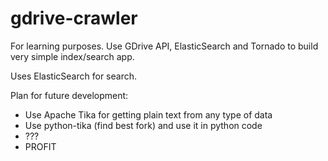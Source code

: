 gdrive-crawler
==============

For learning purposes. Use GDrive API, ElasticSearch and Tornado to build very simple index/search app.

Uses ElasticSearch for search.

Plan for future development:
- Use Apache Tika for getting plain text from any type of data
- Use python-tika (find best fork) and use it in python code
- ???
- PROFIT
